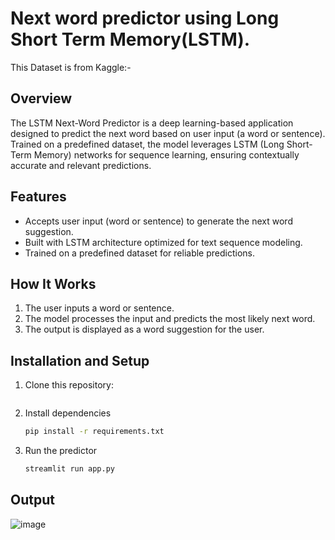 # Next word predictor using Long Short Term Memory(LSTM).
This Dataset is from Kaggle:- 
## Overview  
The LSTM Next-Word Predictor is a deep learning-based application designed to predict the next word based on user input (a word or sentence). Trained on a predefined dataset, the model leverages LSTM (Long Short-Term Memory) networks for sequence learning, ensuring contextually accurate and relevant predictions.  

## Features  
- Accepts user input (word or sentence) to generate the next word suggestion.  
- Built with LSTM architecture optimized for text sequence modeling.  
- Trained on a predefined dataset for reliable predictions.  

## How It Works  
1. The user inputs a word or sentence.  
2. The model processes the input and predicts the most likely next word.  
3. The output is displayed as a word suggestion for the user.  

## Installation and Setup  
1. Clone this repository:  
   ```bash
   
2. Install dependencies
   ```bash
   pip install -r requirements.txt
3. Run the predictor
   ```bash
   streamlit run app.py
## Output
![image](https://github.com/user-attachments/assets/9cd9e554-f755-4269-accf-bf39863e3cc5)
